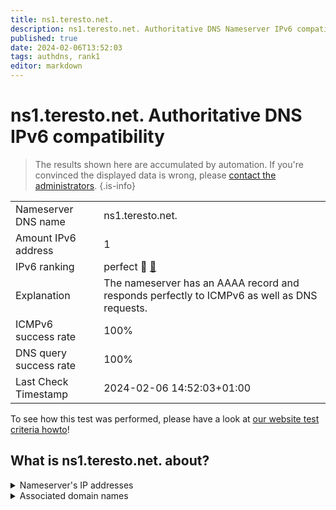 ```yaml
---
title: ns1.teresto.net.
description: ns1.teresto.net. Authoritative DNS Nameserver IPv6 compatibility
published: true
date: 2024-02-06T13:52:03
tags: authdns, rank1
editor: markdown
---
```


# ns1.teresto.net. Authoritative DNS IPv6 compatibility

> The results shown here are accumulated by automation. If you're convinced the displayed data is wrong, please [contact the administrators](/howto/chat). 
{.is-info}




|   |   |
| - | - |
| Nameserver DNS name | ns1.teresto.net.
| Amount IPv6 address | 1
| IPv6 ranking | perfect :1st_place_medal: [🔗](/howto/ranking) |
| Explanation | The nameserver has an AAAA record and responds perfectly to ICMPv6 as well as DNS requests. |
| ICMPv6 success rate | 100%|
| DNS query success rate | 100% |
| Last Check Timestamp | 2024-02-06 14:52:03+01:00 |

To see how this test was performed, please have a look at [our website test criteria howto](/howto/testcriteria/authdns)!


## What is ns1.teresto.net. about?




<details>
<summary>Nameserver's IP addresses</summary>

2a02:5a0:1fff:ffff::10

</details>



<details>
<summary>Associated domain names</summary>

www.saarland.de

</details>
